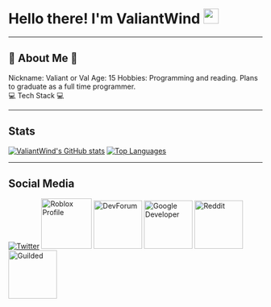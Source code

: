 # Hello there! I'm ValiantWind <img src="https://tenor.com/bKQSx.gif" width="30px">

***
## 💫 About Me 💫
<div>
Nickname: Valiant or Val
Age: 15
Hobbies: Programming and reading. Plans to graduate as a full time programmer.
</div>
💻 Tech Stack 💻 

***
## Stats
[![ValiantWind's GitHub stats](https://github-readme-stats.vercel.app/api?username=ValiantWind&count_private=true&show_icons=true&theme=github_dark)](https://github.com/anuraghazra/github-readme-stats)
[![Top Languages](https://github-readme-stats.vercel.app/api/top-langs/?username=ValiantWind&theme=github_dark)](https://github.com/anuraghazra/github-readme-stats)
***
## Social Media
<div>
<a href="https://twitter.com/valiantwind"><img alt="Twitter" src="https://icons.iconarchive.com/icons/bokehlicia/pacifica/96/twitter-icon.png"></a>
<a href="https://www.roblox.com/users/187808735/profile"><img alt="Roblox Profile "src="https://cdn.icon-icons.com/icons2/3053/PNG/512/roblox_alt_macos_bigsur_icon_189774.png" width="100" height="100"></a>
<a href="https://devforum.roblox.com/u/valiantwind/summary"><img alt="DevForum" src="https://img.icons8.com/color/344/roblox-studio.png" width="96" height="96"></a>
<a href="https://g.dev/valiant"><img alt="Google Developer" src="https://code.google.com/images/developers.png" width="96" height="96"></a>
<a href="https://www.reddit.com/u/realwindgaming"><img alt="Reddit" src="https://www.iconpacks.net/icons/2/free-reddit-logo-icon-2436-thumb.png" width="96" height="96">
<a href="https://guilded.gg/u/robloxian"><img alt="Guilded" src="https://encrypted-tbn0.gstatic.com/images?q=tbn:ANd9GcRpb4l7k87UDdYOEntgitfR4yOcPyvuFLITBWlfEtDAKyAoAJSmTLPlih5ASJciBQBv4Qg:https://is3-ssl.mzstatic.com/image/thumb/Purple116/v4/e5/94/0f/e5940fa1-65f6-b612-b425-c5969f5e563a/source/512x512bb.jpg" width="96" height="96"></alt>
</a>
</div>


<!--
**ValiantWind/ValiantWind** is a ✨ _special_ ✨ repository because its `README.md` (this file) appears on your GitHub profile.

Here are some ideas to get you started:

- 🔭 I’m currently working on ...
- 🌱 I’m currently learning ...
- 👯 I’m looking to collaborate on ...
- 🤔 I’m looking for help with ...
- 💬 Ask me about ...
- 📫 How to reach me: ...
- 😄 Pronouns: ...
- ⚡ Fun fact: ...
-->
